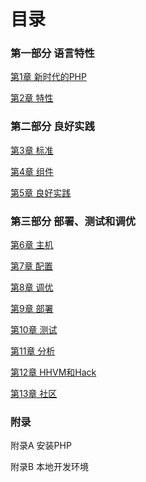 # 目录

### 第一部分 语言特性

[第1章 新时代的PHP](#docs/mordernphp_01)

[第2章 特性](#docs/mordernphp_02)


### 第二部分 良好实践

[第3章 标准](#docs/mordernphp_03)

[第4章 组件](#docs/mordernphp_04)

[第5章 良好实践](#docs/mordernphp_05)


### 第三部分 部署、测试和调优

[第6章 主机](#docs/mordernphp_06)

[第7章 配置](#docs/mordernphp_07)

[第8章 调优](#docs/mordernphp_08)

[第9章 部署](#docs/mordernphp_09)

[第10章 测试](#docs/mordernphp_10)

[第11章 分析](#docs/mordernphp_11)

[第12章 HHVM和Hack](#docs/mordernphp_12)

[第13章 社区](#docs/mordernphp_13)


### 附录

附录A 安装PHP

附录B 本地开发环境



